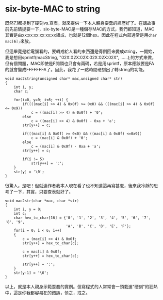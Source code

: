 # six-byte-MAC to string

既然7.1都提到了硬刻vs.查表，就來提供一下本人親身耍蠢的經歷好了。在講故事前先前情提要一下，six-byte-MAC是一種儲存MAC的方式，我們都知道，MAC其實是由xx:xx:xx:xx:xx:xx組成，也就是12個hex。因此在程式內部通常是用`char mac[6];`來放。
 
但這畢竟是給電腦看的，要轉成給人看的東西還是得倒回來變成string，一開始，我是想用sprintf(macString, "02X:02X:02X:02X:02X:02X", ......);的方式來做，但有個問題，MAC即使是F開頭也只會有兩碼，若是用sprintf，原本應該要是FA的就會變成FFFFFFFA了。因此，我花了一點時間硬刻出了轉string的功能。

```
void mac2string(unsigned char* mac,unsigned char* str)
{
	int i, y;
	char c;
	
	for(i=0, y=0; i<6; ++i) {
		if((((mac[i] >> 4) & 0x0f) >= 0x0) && (((mac[i] >> 4) & 0x0f) <= 0x9))
			c = ((mac[i] >> 4) & 0x0f) + '0';
		else
			c = ((mac[i] >> 4) & 0x0f) - 0xa + 'a';
		str[y++] = c;

		if(((mac[i] & 0x0f) >= 0x0) && ((mac[i] & 0x0f) <=0x9))
			c = (mac[i] & 0x0f) + '0';
		else
			c = (mac[i] & 0x0f) - 0xa + 'a';
		str[y++] = c;

		if(i != 5)
			str[y++] = ':';
	}
	str[y] = '\0';
}
```
很驚人，是吧！但就連作者我本人現在看了也不知道這再寫甚麼，後來我冷靜的思考了一下，其實，只要查表就好了。

```
void mac2str(char *mac, char *str)
{
	int i, y = 0;
	int c;
	char hex_to_char[16] = {'0', '1', '2', '3', '4', '5', '6', '7', '8', '9', 
							'A', 'B', 'C', 'D', 'E', 'F'};
	for(i = 0; i < 6; i++)
	{
		c = (mac[i] >> 4) & 0x0f;
		str[y++] = hex_to_char[c];
		
		c = mac[i] & 0x0f;
		str[y++] = hex_to_char[c];
		
		str[y++] = ':';
	}
	str[y-1] = '\0';
}
```
以上，就是本人親身示範耍蠢的實例。但寫程式的人常常會一頭栽進"硬刻"的狂熱中，這是你我都容易犯的錯誤，慎之，戒之。








